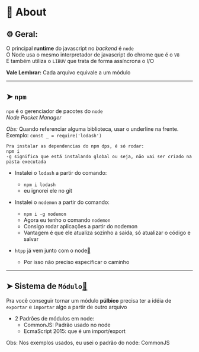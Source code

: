 # 📌 About
## ⚙️ Geral:

O principal **runtime** do javascript no _backend_ é `node`<br>
O Node usa o mesmo interpretador de javascript do chrome que é o `V8`<br>
E também utiliza o `LIBUV` que trata de forma assíncrona o I/O

**Vale Lembrar:** Cada arquivo equivale a um módulo

___
## ➤ `npm`

`npm` é o gerenciador de pacotes do `node`<br>
_Node Packet Manager_<br>

_Obs:_ Quando referenciar alguma biblioteca, usar o underline na frente. <br>
Exemplo: `const _ = require('lodash')`

    Pra instalar as dependencias do npm dps, é só rodar:
    npm i
    -g significa que está instalando global ou seja, não vai ser criado na pasta executada

* Instalei o `lodash` a partir do comando:
    * `npm i lodash` <br>
    * eu ignorei ele no git

* Instalei o `nodemon` a partir do comando:
    * `npm i -g nodemon` <br>
    * Agora eu tenho o comando `nodemon`
    * Consigo rodar aplicações a partir do nodemon
    * Vantagem é que ele atualiza sozinho a saída, só atualizar o código e salvar

* `htpp` já vem junto com o node[🔗](https://github.com/RoniDeringer/curso_web_moderno/blob/master/node_10/http.js)
    * Por isso não preciso especificar o caminho

___
## ➤ Sistema de `Módulo`[🔗](https://github.com/RoniDeringer/curso_web_moderno/blob/master/node_10/moduloCliente.js)


Pra você conseguir tornar um módulo **púlbico** precisa ter a idéia de<br> `exportar` e `importar` algo a partir de outro arquivo

* 2 Padrões de módulos em node:
    * CommonJS: Padrão usado no node 
    * EcmaScript 2015: que é um import/export

Obs: Nos exemplos usados, eu usei o padrão do node: CommonJS
